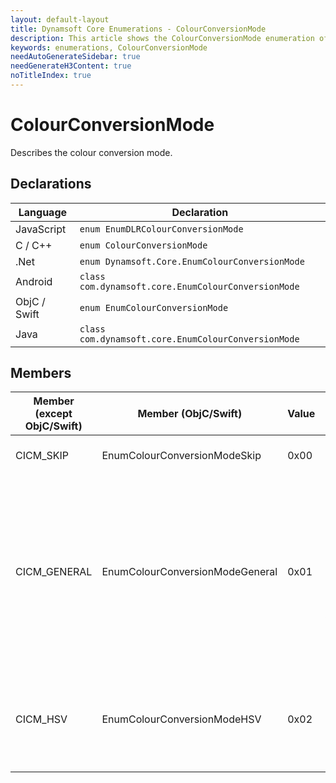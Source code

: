 ```yaml
---
layout: default-layout
title: Dynamsoft Core Enumerations - ColourConversionMode
description: This article shows the ColourConversionMode enumeration of Dynamsoft Core.
keywords: enumerations, ColourConversionMode
needAutoGenerateSidebar: true
needGenerateH3Content: true
noTitleIndex: true
---
```





# ColourConversionMode
Describes the colour conversion mode.


## Declarations
   
| Language | Declaration |
| -------- | ----------- |
| JavaScript | `enum EnumDLRColourConversionMode` |
| C / C++ | `enum ColourConversionMode` |
| .Net | `enum Dynamsoft.Core.EnumColourConversionMode` |
| Android | `class com.dynamsoft.core.EnumColourConversionMode` |
| ObjC / Swift | `enum EnumColourConversionMode` |
| Java | `class com.dynamsoft.core.EnumColourConversionMode` |


## Members
   
| Member (except ObjC/Swift) | Member (ObjC/Swift) | Value | Description | Valid Argument(s) |
| -------------------------- | ------------------- | ----- | ----------- | ----------------- |
| CICM_SKIP | EnumColourConversionModeSkip | 0x00 | Skip the colour conversion. | `N/A` |
| CICM_GENERAL | EnumColourConversionModeGeneral | 0x01 | Converts a colour image to a grayscale image using the general algorithm. | [`BlueChannelWeight`]({{ site.parameters-reference }}label-recognition-parameter/colour-conversion-modes.html#bluechannelweight)<br>[`GreenChannelWeight`]({{ site.parameters-reference }}label-recognition-parameter/colour-conversion-modes.html#greenchannelweight)<br>[`RedChannelWeight`]({{ site.parameters-reference }}label-recognition-parameter/colour-conversion-modes.html#redchannelweight) |
| CICM_HSV | EnumColourConversionModeHSV | 0x02 | Converts a colour image to a grayscale image using one of the HSV channels. | [`ReferChannel`]({{ site.parameters-reference }}label-recognition-parameter/colour-conversion-modes.html#referchannel) |
